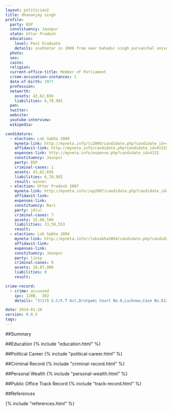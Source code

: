 ```yaml
---
layout: politician2
title: dhananjay singh
profile: 
  party: BSP
  constituency: Jaunpur
  state: Uttar Pradesh
  education: 
    level: Post Graduate
    details: snatkotar in 2008 from veer bahadur singh purvanchal university,jaunpur
  photo: 
  sex: 
  caste: 
  religion: 
  current-office-title: Member of Parliament
  crime-accusation-instances: 1
  date-of-birth: 1977
  profession: 
  networth: 
    assets: 43,62,656
    liabilities: 6,78,982
  pan: 
  twitter: 
  website: 
  youtube-interview: 
  wikipedia: 

candidature: 
  - election: Lok Sabha 2009
    myneta-link: http://myneta.info/ls2009/candidate.php?candidate_id=4132
    affidavit-link: http://myneta.info/candidate.php?candidate_id=4132&scan=original
    expenses-link: http://myneta.info/expense.php?candidate_id=4132
    constituency: Jaunpur 
    party: BSP
    criminal-cases: 1
    assets: 43,62,656
    liabilities: 6,78,982
    result: winner 
  - election: Uttar Pradesh 2007
    myneta-link: http://myneta.info//up2007/candidate.php?candidate_id=471
    affidavit-link: 
    expenses-link: 
    constituency: Rari 
    party: jd(u)
    criminal-cases: 7
    assets: 32,60,590
    liabilities: 13,59,553
    result:  
  - election: Lok Sabha 2004
    myneta-link: http://myneta.info//loksabha2004/candidate.php?candidate_id=4450
    affidavit-link: 
    expenses-link: 
    constituency: Jaunpur 
    party: ljnsp
    criminal-cases: 9
    assets: 10,07,900
    liabilities: 0
    result:  

crime-record: 
  - crime: accussed
    ipc: 120B,  302
    details: "3(1)5 S.C/S.T Act,Drutgami Court No.6,Lucknow,Case No.612/2000,S.T.No.753/01,Date.13.03.2001" 

date: 2014-01-28
version: 0.0.5
tags: 
---
```

##Summary


##Education
{% include "education.html" %}


##Political Career
{% include "political-career.html" %}


##Criminal Record
{% include "criminal-record.html" %}


##Personal Wealth
{% include "personal-wealth.html" %}


##Public Office Track Record
{% include "track-record.html" %}


##References


{% include "references.html" %}